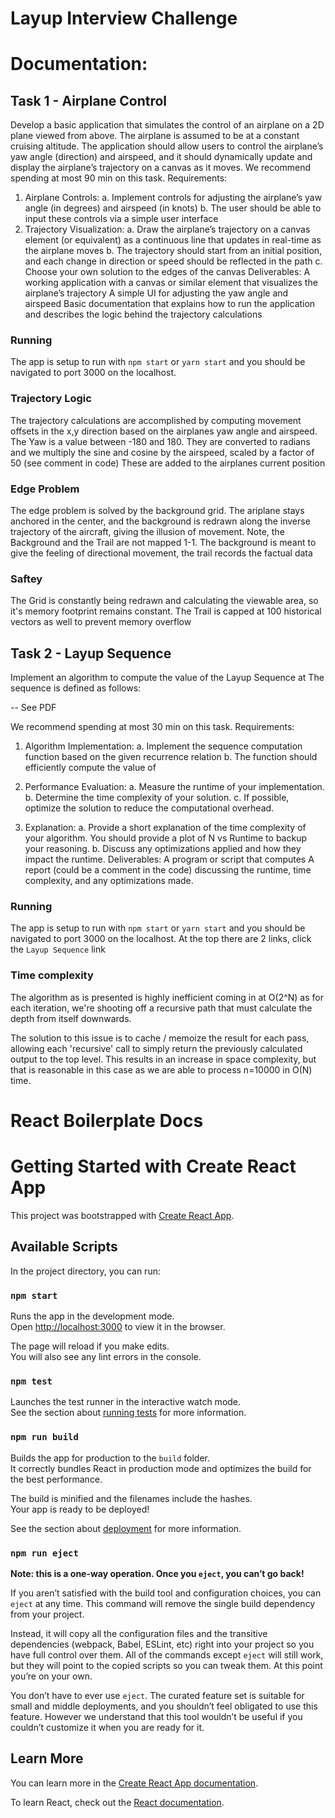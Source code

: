 # Layup Interview Challenge

# Documentation: 

## Task 1 - Airplane Control
Develop a basic application that simulates the control of an airplane on a 2D plane viewed from above. The airplane is assumed to be at a
constant cruising altitude. The application should allow users to control the airplane’s yaw angle (direction) and airspeed, and it should
dynamically update and display the airplane’s trajectory on a canvas as it moves.
We recommend spending at most 90 min on this task.
Requirements:
1. Airplane Controls:
a. Implement controls for adjusting the airplane’s yaw angle (in degrees) and airspeed (in knots)
b. The user should be able to input these controls via a simple user interface
2. Trajectory Visualization:
a. Draw the airplane’s trajectory on a canvas element (or equivalent) as a continuous line that updates in real-time as the airplane
moves
b. The trajectory should start from an initial position, and each change in direction or speed should be reflected in the path
c. Choose your own solution to the edges of the canvas
Deliverables:
A working application with a canvas or similar element that visualizes the airplane’s trajectory
A simple UI for adjusting the yaw angle and airspeed
Basic documentation that explains how to run the application and describes the logic behind the trajectory calculations

### Running
The app is setup to run with `npm start` or `yarn start` and you should be navigated to port 3000 on the localhost. 

### Trajectory Logic
The trajectory calculations are accomplished by computing movement
offsets in the x,y direction based on the airplanes yaw angle and
airspeed. The Yaw is a value between -180 and 180. They are converted to
radians and we multiply the sine and cosine by the airspeed,
scaled by a factor of 50 (see comment in code) These are added to the
airplanes current position

### Edge Problem
The edge problem is solved by the background grid. The ariplane stays
anchored in the center, and the background is redrawn along the inverse
trajectory of the aircraft, giving the illusion of movement. Note, the
Background and the Trail are not mapped 1-1. The background is meant to
give the feeling of directional movement, the trail records the factual
data

### Saftey
The Grid is constantly being redrawn and calculating the viewable area,
so it's memory footprint remains constant. The Trail is capped at 100
historical vectors as well to prevent memory overflow

## Task 2 - Layup Sequence
Implement an algorithm to compute the value of the Layup Sequence at
The sequence is defined as follows:

-- See PDF

We recommend spending at most 30 min on this task.
Requirements:
1. Algorithm Implementation:
a. Implement the sequence computation function based on the given recurrence relation
b. The function should efficiently compute the value of
2. Performance Evaluation:
a. Measure the runtime of your implementation.
b. Determine the time complexity of your solution.
c. If possible, optimize the solution to reduce the computational overhead.

3. Explanation:
a. Provide a short explanation of the time complexity of your algorithm. You should provide a plot of N vs Runtime to backup your
reasoning.
b. Discuss any optimizations applied and how they impact the runtime.
Deliverables:
A program or script that computes
A report (could be a comment in the code) discussing the runtime, time complexity, and any optimizations made.

### Running
The app is setup to run with `npm start` or `yarn start` and you should be navigated to port 3000 on the localhost. At the top
there are 2 links, click the `Layup Sequence` link

### Time complexity
The algorithm as is presented is highly inefficient coming in at O(2^N) as for each iteration, we're shooting off a recursive path
that must calculate the depth from itself downwards. 

The solution to this issue is to cache / memoize the result for each pass, allowing each 'recursive' call to simply return the previously
calculated output to the top level. This results in an increase in space complexity, but that is reasonable in this case as we are able
to process n=10000 in O(N) time.


# React Boilerplate Docs
# Getting Started with Create React App

This project was bootstrapped with [Create React App](https://github.com/facebook/create-react-app).

## Available Scripts

In the project directory, you can run:

### `npm start`

Runs the app in the development mode.\
Open [http://localhost:3000](http://localhost:3000) to view it in the browser.

The page will reload if you make edits.\
You will also see any lint errors in the console.

### `npm test`

Launches the test runner in the interactive watch mode.\
See the section about [running tests](https://facebook.github.io/create-react-app/docs/running-tests) for more information.

### `npm run build`

Builds the app for production to the `build` folder.\
It correctly bundles React in production mode and optimizes the build for the best performance.

The build is minified and the filenames include the hashes.\
Your app is ready to be deployed!

See the section about [deployment](https://facebook.github.io/create-react-app/docs/deployment) for more information.

### `npm run eject`

**Note: this is a one-way operation. Once you `eject`, you can’t go back!**

If you aren’t satisfied with the build tool and configuration choices, you can `eject` at any time. This command will remove the single build dependency from your project.

Instead, it will copy all the configuration files and the transitive dependencies (webpack, Babel, ESLint, etc) right into your project so you have full control over them. All of the commands except `eject` will still work, but they will point to the copied scripts so you can tweak them. At this point you’re on your own.

You don’t have to ever use `eject`. The curated feature set is suitable for small and middle deployments, and you shouldn’t feel obligated to use this feature. However we understand that this tool wouldn’t be useful if you couldn’t customize it when you are ready for it.

## Learn More

You can learn more in the [Create React App documentation](https://facebook.github.io/create-react-app/docs/getting-started).

To learn React, check out the [React documentation](https://reactjs.org/).
